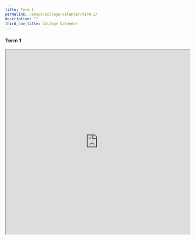```yaml
---
title: Term 1
permalink: /about/college-calender/term-1/
description: ""
third_nav_title: College Calender
---
```

### **Term 1**

<center>
<iframe src="https://docs.google.com/spreadsheets/d/e/2PACX-1vQCNV5GuMqVIB6iXmJmhFEbJnvxJ0-QU5iKLu0GSRmXMxzmUJn379sZYrTNF9hx7kzmlmZ8uYZNp-ts/pubhtml?gid=0&amp;single=true&amp;widget=true&amp;headers=false" width=600px height=600px scrolling="no"></iframe>
</center>